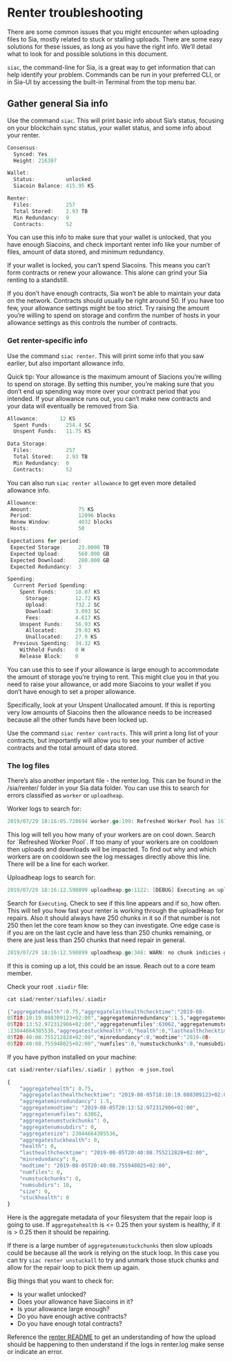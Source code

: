 # Renter troubleshooting

There are some common issues that you might encounter when uploading files to Sia, mostly related to stuck or stalling uploads. There are some easy solutions for these issues, as long as you have the right info. We’ll detail what to look for and possible solutions in this document.

`siac`, the command-line for Sia, is a great way to get information that can help identify your problem. Commands can be run in your preferred CLI, or in Sia-UI by accessing the built-in Terminal from the top menu bar.

## Gather general Sia info

Use the command `siac`. This will print basic info about Sia’s status, focusing on your blockchain sync status, your wallet status, and some info about your renter.

```go
Consensus:
  Synced: Yes
  Height: 216307

Wallet:
  Status:          unlocked
  Siacoin Balance: 415.95 KS

Renter:
  Files:           257
  Total Stored:    2.93 TB
  Min Redundancy:  0
  Contracts:       52
```

You can use this info to make sure that your wallet is unlocked, that you have enough Siacoins, and check important renter info like your number of files, amount of data stored, and minimum redundancy.

If your wallet is locked, you can’t spend Siacoins. This means you can’t form contracts or renew your allowance. This alone can grind your Sia renting to a standstill.

If you don’t have enough contracts, Sia won’t be able to maintain your data on the network. Contracts should usually be right around 50. If you have too few, your allowance settings might be too strict. Try raising the amount you’re willing to spend on storage and confirm the number of hosts in your allowance settings as this controls the number of contracts.

### Get renter-specific info

Use the command `siac renter`. This will print some info that you saw earlier, but also important allowance info.

Quick tip: Your allowance is the maximum amount of Siacions you’re willing to spend on storage. By setting this number, you’re making sure that you don’t end up spending way more over your contract period that you intended. If your allowance runs out, you can’t make new contracts and your data will eventually be removed from Sia.

```go
Allowance:       12 KS
  Spent Funds:     254.4 SC
  Unspent Funds:   11.75 KS

Data Storage:
  Files:           257
  Total Stored:    2.93 TB
  Min Redundancy:  0
  Contracts:       52
```

You can also run `siac renter allowance` to get even more detailed allowance info.

```go
Allowance:
 Amount:               75 KS
 Period:               12096 blocks
 Renew Window:         4032 blocks
 Hosts:                50

Expectations for period:
 Expected Storage:     23.0000 TB
 Expected Upload:      560.000 GB
 Expected Download:    280.000 GB
 Expected Redundancy:  3

Spending:
  Current Period Spending:
    Spent Funds:      18.07 KS
      Storage:        12.72 KS
      Upload:         732.2 SC
      Download:       3.093 SC
      Fees:           4.617 KS
    Unspent Funds:    56.93 KS
      Allocated:      29.03 KS
      Unallocated:    27.9 KS
  Previous Spending:  34.32 KS
    Withheld Funds:   0 H
    Release Block:    0
```

You can use this to see if your allowance is large enough to accommodate the amount of storage you’re trying to rent. This might clue you in that you need to raise your allowance, or add more Siacoins to your wallet if you don’t have enough to set a proper allowance.

Specifically, look at your Unspent Unallocated amount. If this is reporting very low amounts of Siacoins then the allowance needs to be increased because all the other funds have been locked up.

Use the command `siac renter contracts`. This will print a long list of your contracts, but importantly will allow you to see your number of active contracts and the total amount of data stored.

### The log files

There’s also another important file - the renter.log. This can be found in the /sia/renter/ folder in your Sia data folder. You can use this to search for errors classified as `worker` or `uploadheap`.

Worker logs to search for:

```go
2019/07/29 18:16:05.728694 worker.go:199: Refreshed Worker Pool has 167 total workers and 0 are on cooldown
```

This log will tell you how many of your workers are on cool down. Search for \`Refreshed Worker Pool\`. If too many of your workers are on cooldown then uploads and downloads will be impacted. To find out why and which workers are on cooldown see the log messages directly above this line. There will be a line for each worker.

Uploadheap logs to search for:

```go
2019/07/29 18:16:12.598899 uploadheap.go:1122: [DEBUG] Executing an upload and repair cycle, uploadHeap has 250 chunks in it
```

Search for `Executing`. Check to see if this line appears and if so, how often. This will tell you how fast your renter is working through the uploadHeap for repairs. Also it should always have 250 chunks in it so if that number is not 250 then let the core team know so they can investigate. One edge case is if you are on the last cycle and have less than 250 chunks remaining, or there are just less than 250 chunks that need repair in general.

```go
2019/07/29 18:16:12.598899 uploadheap.go:348: WARN: no chunk indicies gathered, can’t add chunks to heap
```

If this is coming up a lot, this could be an issue. Reach out to a core team member.

Check your root `.siadir` file:

```go
cat siad/renter/siafiles/.siadir 

{"aggregatehealth":0.75,"aggregatelasthealthchecktime":"2019-08-
05T18:10:19.088309123+02:00","aggregateminredundancy":1.5,"aggregatemodtime":"2019-08-
05T20:13:52.972312906+02:00","aggregatenumfiles":63062,"aggregatenumstuckchunks":0,"aggregatenumsubdirs":0,"aggregatesize"
:23044664385536,"aggregatestuckhealth":0,"health":0,"lasthealthchecktime":"2019-08-
05T20:40:08.755212828+02:00","minredundancy":0,"modtime":"2019-08-
05T20:40:08.755948025+02:00","numfiles":0,"numstuckchunks":0,"numsubdirs":10,"size":0,"stuckhealth":0}
```

If you have python installed on your machine:

```python
cat siad/renter/siafiles/.siadir | python -m json.tool

{
    "aggregatehealth": 0.75,
    "aggregatelasthealthchecktime": "2019-08-05T18:10:19.088309123+02:00",
    "aggregateminredundancy": 1.5,
    "aggregatemodtime": "2019-08-05T20:13:52.972312906+02:00",
    "aggregatenumfiles": 63062,
    "aggregatenumstuckchunks": 0,
    "aggregatenumsubdirs": 0,
    "aggregatesize": 23044664385536,
    "aggregatestuckhealth": 0,
    "health": 0,
    "lasthealthchecktime": "2019-08-05T20:40:08.755212828+02:00",
    "minredundancy": 0,
    "modtime": "2019-08-05T20:40:08.755948025+02:00",
    "numfiles": 0,
    "numstuckchunks": 0,
    "numsubdirs": 10,
    "size": 0,
    "stuckhealth": 0
}
```

Here is the aggregate metadata of your filesystem that the repair loop is going to use. If `aggregatehealth` is &lt;= 0.25 then your system is healthy, if it is &gt; 0.25 then it should be repairing.

If there is a large number of `aggregatenumstuckchunks` then slow uploads could be because all the work is relying on the stuck loop. In this case you can try `siac renter unstuckall` to try and unmark those stuck chunks and allow for the repair loop to pick them up again.

Big things that you want to check for:

* Is your wallet unlocked?
* Does your allowance have Siacoins in it?
* Is your allowance large enough?
* Do you have enough active contracts?
* Do you have enough total contracts?

Reference the [renter README](https://gitlab.com/NebulousLabs/Sia/blob/master/modules/renter/README.md) to get an understanding of how the upload should be happening to then understand if the logs in renter.log make sense or indicate an error.

